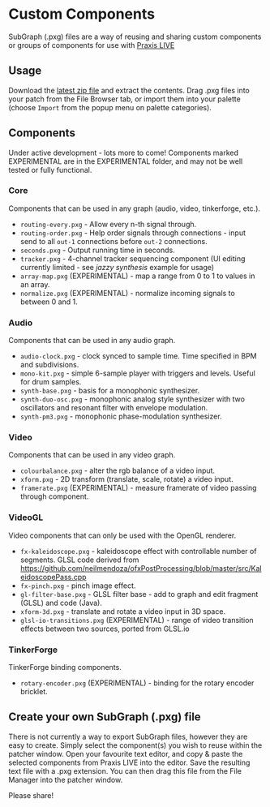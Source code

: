 # Custom Components

SubGraph (.pxg) files are a way of reusing and sharing custom components or groups of components for use with [Praxis LIVE](http://www.praxislive.org)

## Usage

Download the [latest zip file](https://github.com/praxis-live/pxg/archive/master.zip) and extract the contents. Drag .pxg files into your patch from the File Browser tab, or import them into your palette (choose `Import` from the popup menu on palette categories).

## Components

Under active development - lots more to come! Components marked EXPERIMENTAL are in the EXPERIMENTAL folder, and may not be well tested or fully functional.

### Core

Components that can be used in any graph (audio, video, tinkerforge, etc.).

* `routing-every.pxg` - Allow every n-th signal through.
* `routing-order.pxg` - Help order signals through connections - input send to all `out-1` connections before `out-2` connections.
* `seconds.pxg` - Output running time in seconds.
* `tracker.pxg` - 4-channel tracker sequencing component (UI editing currently limited - see *jazzy synthesis* example for usage)
* `array-map.pxg` (EXPERIMENTAL) - map a range from 0 to 1 to values in an array.
* `normalize.pxg` (EXPERIMENTAL) - normalize incoming signals to between 0 and 1.

### Audio

Components that can be used in any audio graph.

* `audio-clock.pxg` - clock synced to sample time. Time specified in BPM and subdivisions.
* `mono-kit.pxg` - simple 6-sample player with triggers and levels. Useful for drum samples.
* `synth-base.pxg` - basis for a monophonic synthesizer.
* `synth-duo-osc.pxg` - monophonic analog style synthesizer with two oscillators and resonant filter with envelope modulation.
* `synth-pm3.pxg` - monophonic phase-modulation synthesizer.

### Video

Components that can be used in any video graph.

* `colourbalance.pxg` - alter the rgb balance of a video input.
* `xform.pxg` - 2D transform (translate, scale, rotate) a video input.
* `framerate.pxg` (EXPERIMENTAL) - measure framerate of video passing through component.

### VideoGL

Video components that can only be used with the OpenGL renderer.

* `fx-kaleidoscope.pxg` - kaleidoscope effect with controllable number of segments. GLSL code derived from https://github.com/neilmendoza/ofxPostProcessing/blob/master/src/KaleidoscopePass.cpp
* `fx-pinch.pxg` - pinch image effect.
* `gl-filter-base.pxg` - GLSL filter base - add to graph and edit fragment (GLSL) and code (Java).
* `xform-3d.pxg` - translate and rotate a video input in 3D space.
* `glsl-io-transitions.pxg` (EXPERIMENTAL) - range of video transition effects between two sources, ported from GLSL.io

### TinkerForge

TinkerForge binding components.

* `rotary-encoder.pxg` (EXPERIMENTAL) - binding for the rotary encoder bricklet.

## Create your own SubGraph (.pxg) file

There is not currently a way to export SubGraph files, however they are easy to create. Simply select the component(s) you wish to reuse within the patcher window. Open your favourite text editor, and copy & paste the selected components from Praxis LIVE into the editor. Save the resulting text file with a .pxg extension. You can then drag this file from the File Manager into the patcher window.

Please share!
